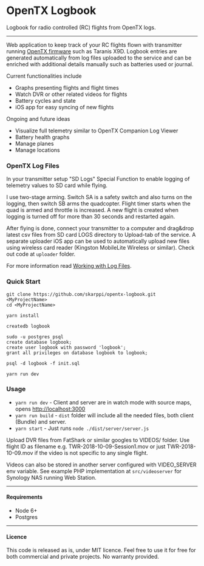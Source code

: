 # OpenTX Logbook

Logbook for radio controlled (RC) flights from OpenTX logs.

---

Web application to keep track of your RC flights flown with transmitter running [OpenTX firmware](https://www.open-tx.org) such as Taranis X9D. Logbook entries are generated automatically from log files uploaded to the service and can be enriched with additional details manually such as batteries used or journal.

Current functionalities include

- Graphs presenting flights and flight times
- Watch DVR or other related videos for flights
- Battery cycles and state
- iOS app for easy syncing of new flights

Ongoing and future ideas

- Visualize full telemetry similar to OpenTX Companion Log Viewer
- Battery health graphs
- Manage planes
- Manage locations

### OpenTX Log Files

In your transmitter setup "SD Logs" Special Function to enable logging of telemetry values to SD card while flying.

I use two-stage arming. Switch SA is a safety switch and also turns on the logging, then switch SB arms the quadcopter. Flight timer starts when the quad is armed and throttle is increased. A new flight is created when logging is turned off for more than 30 seconds and restarted again.

After flying is done, connect your transmitter to a computer and drag&drop latest csv files from SD card LOGS directory to Upload-tab of the service. A separate uploader iOS app can be used to automatically upload new files using wireless card reader (Kingston MobileLite Wireless or similar). Check out code at ```uploader``` folder.

For more information read [Working with Log Files](http://open-txu.org/home/special-interests/telemetry/working-with-log-files/).

### Quick Start

```
git clone https://github.com/skarppi/opentx-logbook.git <MyProjectName>
cd <MyProjectName>

yarn install

createdb logbook

sudo -u postgres psql
create database logbook;
create user logbook with password 'logbook';
grant all privileges on database logbook to logbook;

psql -d logbook -f init.sql

yarn run dev
```

### Usage

- `yarn run dev` - Client and server are in watch mode with source maps, opens [http://localhost:3000](http://localhost:3000)
- `yarn run build` - `dist` folder will include all the needed files, both client (Bundle) and server.
- `yarn start` - Just runs `node ./dist/server/server.js`

Upload DVR files from FatShark or similar googles to VIDEOS/ folder. Use flight ID as filename e.g. TWR-2018-10-09-Session1.mov or just TWR-2018-10-09.mov if the video is not specific to any single flight.

Videos can also be stored in another server configured with VIDEO_SERVER env variable. See example PHP implementation at ```src/videoserver``` for Synology NAS running Web Station.

---

#### Requirements

- Node 6+
- Postgres

---

#### Licence

This code is released as is, under MIT licence. Feel free to use it for free for both commercial and private projects. No warranty provided.
